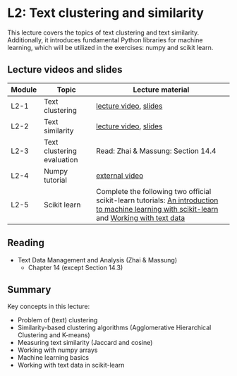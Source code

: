 # L2: Text clustering and similarity

This lecture covers the topics of text clustering and text similarity. Additionally, it introduces fundamental Python libraries for machine learning, which will be utilized in the exercises: numpy and scikit learn.

## Lecture videos and slides

| **Module** | **Topic** | **Lecture material** | 
| -- | -- | -- | 
| L2-1 | Text clustering | [lecture video](https://youtu.be/7u0w8TPRh-8), [slides](https://speakerdeck.com/kbalog/information-retrieval-and-text-mining-2021-text-clustering) |
| L2-2 | Text similarity | [lecture video](https://youtu.be/6S5AidWohg8), [slides](https://speakerdeck.com/kbalog/information-retrieval-and-text-mining-2021-text-similarity) |
| L2-3 | Text clustering evaluation | Read: Zhai & Massung: Section 14.4  | 
| L2-4 | Numpy tutorial | [external video](https://www.youtube.com/watch?v=8Mpc9ukltVA) | 
| L2-5 | Scikit learn | Complete the following two official scikit-learn tutorials: [An introduction to machine learning with scikit-learn](https://scikit-learn.org/stable/tutorial/basic/tutorial.html) and [Working with text data](https://scikit-learn.org/stable/tutorial/text_analytics/working_with_text_data.html) | 

## Reading

  * Text Data Management and Analysis (Zhai & Massung)
    - Chapter 14 (except Section 14.3)
  
## Summary

Key concepts in this lecture:

  * Problem of (text) clustering
  * Similarity-based clustering algorithms (Agglomerative Hierarchical Clustering and K-means)
  * Measuring text similarity (Jaccard and cosine)
  * Working with numpy arrays
  * Machine learning basics
  * Working with text data in scikit-learn
